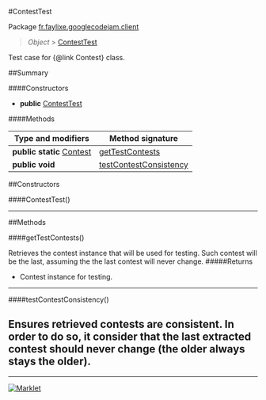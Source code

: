 #ContestTest

Package [fr.faylixe.googlecodejam.client](README.md)<br>
> *Object* > [ContestTest](ContestTest.md)

Test case for {@link Contest} class.

##Summary

####Constructors

* **public** [ContestTest](#contesttest)

####Methods

Type and modifiers | Method signature
 --- | --- 
**public static** [Contest](Contest.md) | [getTestContests](#gettestcontests)
**public** **void** | [testContestConsistency](#testcontestconsistency)


##Constructors

####ContestTest()



---

##Methods

####getTestContests()


Retrieves the contest instance that will
 be used for testing. Such contest will be
 the last, assuming the the last contest
 will never change.
#####Returns


* Contest instance for testing.

---
####testContestConsistency()


Ensures retrieved contests are consistent.
 In order to do so, it consider that the last extracted
 contest should never change (the older always stays the older).
---
---
[![Marklet](https://img.shields.io/badge/Generated%20by-Marklet-green.svg)](https://github.com/Faylixe/marklet)